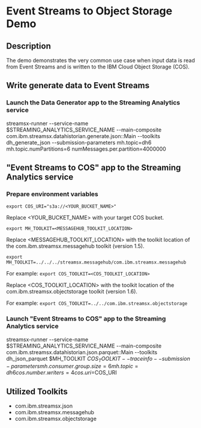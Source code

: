 # Event Streams to Object Storage Demo

## Description

The demo demonstrates the very common use case when input
data is read from Event Streams and is written to the IBM Cloud Object Storage (COS).

## Write generate data to Event Streams

### Launch the Data Generator app to the Streaming Analytics service

streamsx-runner --service-name $STREAMING_ANALYTICS_SERVICE_NAME --main-composite com.ibm.streamsx.datahistorian.generate.json::Main --toolkits dh_generate_json --submission-parameters mh.topic=dh6 mh.topic.numPartitions=6 numMessages.per.partition=4000000

## "Event Streams to COS" app to the Streaming Analytics service

### Prepare environment variables

`export COS_URI="s3a://<YOUR_BUCKET_NAME>"`

Replace <YOUR_BUCKET_NAME> with your target COS bucket.

`export MH_TOOLKIT=<MESSAGEHUB_TOOLKIT_LOCATION>`

Replace <MESSAGEHUB_TOOLKIT_LOCATION> with the toolkit location of the com.ibm.streamsx.messagehub toolkit (version 1.5).

`export MH_TOOLKIT=../../../streamsx.messagehub/com.ibm.streamsx.messagehub`

For example:
`export COS_TOOLKIT=<COS_TOOLKIT_LOCATION>`

Replace <COS_TOOLKIT_LOCATION> with the toolkit location of the com.ibm.streamsx.objectstorage toolkit (version 1.6).

For example:
`export COS_TOOLKIT=../../com.ibm.streamsx.objectstorage`

### Launch "Event Streams to COS" app to the Streaming Analytics service

streamsx-runner --service-name $STREAMING_ANALYTICS_SERVICE_NAME --main-composite com.ibm.streamsx.datahistorian.json.parquet::Main --toolkits dh_json_parquet $MH_TOOLKIT $COS_TOOLKIT --trace info --submission-parameters mh.consumer.group.size=6 mh.topic=dh6 cos.number.writers=4 cos.uri=$COS_URI


## Utilized Toolkits
 - com.ibm.streamsx.json
 - com.ibm.streamsx.messagehub
 - com.ibm.streamsx.objectstorage
